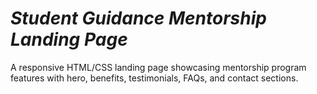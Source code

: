 # *Student Guidance Mentorship Landing Page* 
A responsive HTML/CSS landing page showcasing mentorship program features with hero, benefits, testimonials, FAQs, and contact sections.
